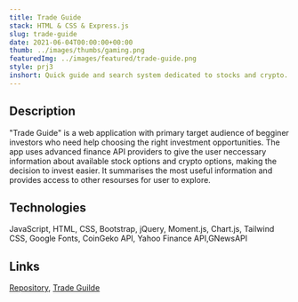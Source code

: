 ```yaml
---
title: Trade Guide
stack: HTML & CSS & Express.js
slug: trade-guide
date: 2021-06-04T00:00:00+00:00
thumb: ../images/thumbs/gaming.png
featuredImg: ../images/featured/trade-guide.png
style: prj3
inshort: Quick guide and search system dedicated to stocks and crypto.
---
```


## Description
"Trade Guide" is a web application with primary target audience of begginer investors who need help choosing the right investment opportunities. The app uses advanced finance API providers to give the user neccessary information about available stock options and crypto options, making the decision to invest easier. It summarises the most useful information and provides access to other resourses for user to explore.
## Technologies
JavaScript, HTML, CSS, Bootstrap, jQuery, Moment.js, Chart.js, Tailwind CSS, Google Fonts, CoinGeko API, Yahoo Finance API,GNewsAPI
## Links
[Repository](https://github.com/ErnestAr/Trade_Guide), [Trade Guilde](https://trade-guide.netlify.app/)